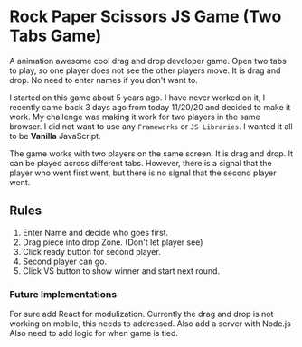 #  Rock Paper Scissors JS Game (Two Tabs Game)

A animation awesome cool drag and drop developer game. Open two tabs to play, so one player does not see the other players move. It is drag and drop. No need to enter names if you don't want to. 

  

I started on this game about 5 years ago. I have never worked on it, I recently came back 3 days ago from today 11/20/20 and decided to make it work. My challenge was making it work for two players in the same browser. I did not want to use any ``Frameworks`` or ``JS Libraries``. I wanted it all to be **Vanilla** JavaScript. 

The game works with two players on the same screen. It is drag and drop. It can be played across different tabs. However, there is a signal that the player who went first went, but there is no signal that the second player went.

  

## Rules

1) Enter Name and decide who goes first.
2) Drag piece into drop Zone. (Don't let player see)
3) Click ready button for second player. 
4) Second player can go. 
5) Click VS button to show winner and start next round. 

### Future Implementations
For sure add React for modulization. Currently the drag and drop is not working on mobile, this needs to addressed. Also add a server with Node.js
Also need to add logic for when game is tied. 

